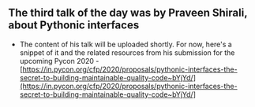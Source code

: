 ## The third talk of the day was by Praveen Shirali, about Pythonic interfaces

- The content of his talk will be uploaded shortly. For now, here's a snippet of it and the related resources from his submission for the upcoming Pycon 2020 - [https://in.pycon.org/cfp/2020/proposals/pythonic-interfaces-the-secret-to-building-maintainable-quality-code~bYjYd/](https://in.pycon.org/cfp/2020/proposals/pythonic-interfaces-the-secret-to-building-maintainable-quality-code~bYjYd/]
